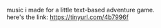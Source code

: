 music i made for a little text-based adventure game. <br> here's the link: https://tinyurl.com/4b7996f
